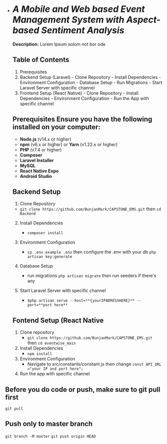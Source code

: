 - # _A Mobile and Web based Event Management System with Aspect-based Sentiment Analysis_

  **Description:** Lorem Ipsum solom not bor ode

  ## Table of Contents

  1. Prerequisites
  2. Backend Setup (Laravel) - Clone Repository - Install Dependencies - Environment Configuration - Database Setup - Run Migrations - Start Laravel Server with specific channel
  3. Frontend Setup (React Native) - Clone Repository - Install Dependencies - Environment Configuration - Run the App with specific channel

  ##

  ## Prerequisites Ensure you have the following installed on your computer:

  - **Node.js** (v14.x or higher)
  - **npm** (v6.x or higher) or **Yarn** (v1.22.x or higher)
  - **PHP** (v7.4 or higher)
  - **Composer**
  - **Laravel Installer**
  - **MySQL**
  - **React Native Expo**
  - **Android Studio**

  ##

  ## Backend Setup

  1.  Clone Repository

  - `git clone https://github.com/BunjanMark/CAPSTONE_EMS.git` then `cd Backend`

  2.  Install Dependencies

      - `composer install`

  3.  Environment Configuration
      - `cp .env.example .env` then configure the .env with your db `php artisan key:generate`
  4.  Database Setup

      - run migrations `php artisan migrate` then run seeders if there's
        any

  5.  Start Laravel Server with specific channel
      - s`php artisan serve --host=**{yourIPADRESSHERE}** --port=**port here**`

  ## Fontend Setup (React Native

  1.  Clone repository
      - `git clone https://github.com/BunjanMark/CAPSTONE_EMS.git` then `cd eventwise_main`
  2.  Install Dependencies
      - `npm install`
  3.  Environment Configuration
      - Navigate to src/constants/constant.js then change `const API_URL ="your IP and port here";`
  4.  Run the app with specific channel

## Before you do code or push, make sure to git pull first

`git pull`

## Push only to master branch

`git branch -M master`
`git push origin HEAD`
